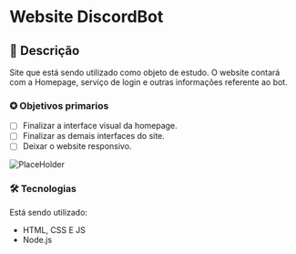# Website DiscordBot
## 📖 Descrição 
<p>Site que está sendo utilizado como objeto de estudo. O website contará com a Homepage, serviço de login e outras informações referente ao bot.</p>

### ✪ Objetivos primarios

- [ ] Finalizar a interface visual da homepage.
- [ ] Finalizar as demais interfaces do site.
- [ ] Deixar o website responsivo.

![PlaceHolder](https://i.imgur.com/YYwyXZ0.png)

### 🛠 Tecnologias

Está sendo utilizado:

- HTML, CSS E JS
- Node.js


